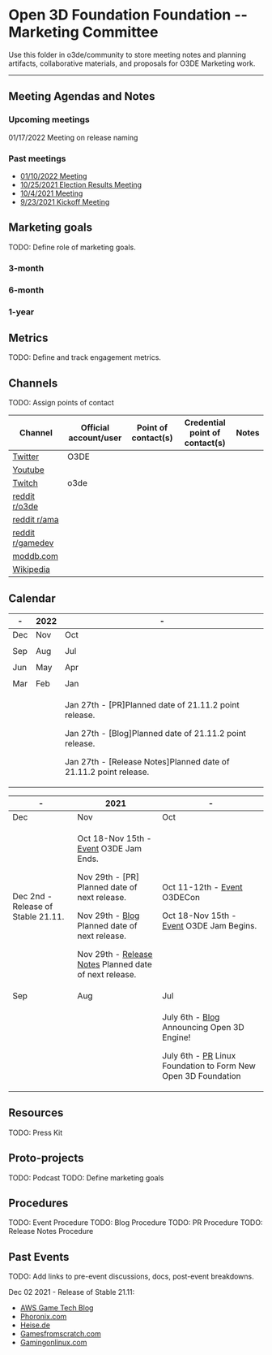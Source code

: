 # Open 3D  Foundation Foundation -- Marketing Committee

Use this folder in o3de/community to store meeting notes and planning artifacts, collaborative materials, and proposals for O3DE Marketing work.

---

## Meeting Agendas and Notes

### Upcoming meetings

01/17/2022 Meeting on release naming

### Past meetings

* [01/10/2022 Meeting](meeting-notes/meeting-agenda-2022-01-10.md)
* [10/25/2021 Election Results Meeting](meeting-notes/meeting-agenda-2021-10-25.md)
* [10/4/2021 Meeting](meeting-notes/meeting-agenda-2021-10-4.md)
* [9/23/2021 Kickoff Meeting](meeting-notes/meeting-agenda-2021-9-23.md)

## Marketing goals

TODO: Define role of marketing goals.

### 3-month

### 6-month

### 1-year

## Metrics

TODO: Define and track engagement metrics.

## Channels

TODO:  Assign points of contact

| Channel | Official account/user | Point of contact(s) | Credential point of contact(s) | Notes |
|-|-|-|-|-|
| [Twitter](https://twitter.com/o3dengine) | O3DE | | | | 
| [Youtube](https://www.youtube.com/channel/UCTC8GDw1XidOTUBEFRbN-sA) | | | | | 
| [Twitch](https://www.twitch.tv/o3de) | o3de | | |  |
| [reddit r/o3de](https://www.reddit.com/r/O3DE/) | | | | | 
| [reddit r/ama](https://www.reddit.com/r/AMA/) |  | |  | 
| [reddit r/gamedev](https://www.reddit.com/r/gamedev/) | | |  | 
| [moddb.com](https://www.moddb.com/) |  |  |  |
| [Wikipedia](https://en.wikipedia.org/wiki/Open_3D_Engine) | | |  | 

## Calendar

| - | 2022 | - | 
|-|-|-|
| Dec | Nov | Oct |
||||
| Sep | Aug | Jul |
||||
| Jun | May | Apr |
||||
| Mar | Feb | Jan |
|||<p>Jan 27th - [PR]Planned date of 21.11.2 point release.</p><p>Jan 27th - [Blog]Planned date of 21.11.2 point release.</p><p>Jan 27th - [Release Notes]Planned date of 21.11.2 point release.</p> |

| - | 2021 | - | 
|-|-|-|
| Dec | Nov | Oct |
| <p>Dec 2nd - Release of Stable 21.11.</p> | <p>Oct 18-Nov 15th - [Event](https://itch.io/jam/o3de-jam-1) O3DE Jam Ends.</p><p>Nov 29th - [PR] Planned date of next release.</p><p>Nov 29th - [Blog](https://o3de.org/blog/posts/o3de-2111-announcement/) Planned date of next release.</p><p>Nov 29th - [Release Notes](https://o3de.org/docs/release-notes/archive/21-11-release-notes/) Planned date of next release.</p> | <p>Oct 11-12th - [Event](https://events.linuxfoundation.org/o3decon/) O3DECon</p><p>Oct 18-Nov 15th - [Event](https://itch.io/jam/o3de-jam-1) O3DE Jam Begins.</p> |
| Sep | Aug | Jul |
||| <p>July 6th - [Blog](https://o3de.org/blog/posts/welcome-post/) Announcing Open 3D Engine!</p><p>July 6th - [PR](https://www.linuxfoundation.org/press-release/linux-foundation-to-form-new-open-3d-foundation/) Linux Foundation to Form New Open 3D Foundation</p> |

## Resources

TODO: Press Kit

## Proto-projects

TODO: Podcast
TODO: Define marketing goals

## Procedures

TODO: Event Procedure
TODO: Blog Procedure
TODO: PR Procedure
TODO: Release Notes Procedure

## Past Events

TODO: Add links to pre-event discussions, docs, post-event breakdowns.

Dec 02 2021 - Release of Stable 21.11:
- [AWS Game Tech Blog](https://aws.amazon.com/blogs/gametech/built-for-builders-aws-and-open-3d-engine-stable-21-11-release/)
- [Phoronix.com](https://www.phoronix.com/scan.php?page=news_item&px=Open-3D-O3DE-21.11)
- [Heise.de](https://www.heise.de/news/Spieleentwicklung-Open-3D-Engine-erreicht-erste-Hauptversion-6287125.html)
- [Gamesfromscratch.com](https://gamefromscratch.com/the-o3de-game-engine-has-first-major-release/)
- [Gamingonlinux.com](https://www.gamingonlinux.com/2021/12/open-3d-engine-o3de-sees-a-first-major-release-linux-support-in-preview/page=2/#r215512)
